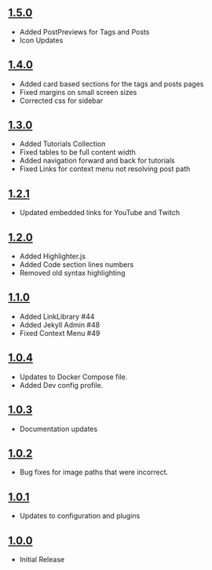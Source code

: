 ## [1.5.0](https://github.com/lumunix/domain/releases/tag/1.5.0)
- Added PostPreviews for Tags and Posts
- Icon Updates
## [1.4.0](https://github.com/lumunix/domain/releases/tag/1.4.0)
- Added card based sections for the tags and posts pages
- Fixed margins on small screen sizes
- Corrected css for sidebar
## [1.3.0](https://github.com/lumunix/domain/releases/tag/1.3.0)
- Added Tutorials Collection
- Fixed tables to be full content width
- Added navigation forward and back for tutorials
- Fixed Links for context menu not resolving post path
## [1.2.1](https://github.com/lumunix/domain/releases/tag/1.2.1)
- Updated embedded links for YouTube and Twitch
## [1.2.0](https://github.com/lumunix/domain/releases/tag/1.2.0)
- Added Highlighter.js
- Added Code section lines numbers
- Removed old syntax highlighting
## [1.1.0](https://github.com/lumunix/domain/releases/tag/1.1.0)
- Added LinkLibrary #44 
- Added Jekyll Admin #48 
- Fixed Context Menu #49 
## [1.0.4](https://github.com/lumunix/domain/releases/tag/1.0.4)
- Updates to Docker Compose file.
- Added Dev config profile.
## [1.0.3](https://github.com/lumunix/domain/releases/tag/1.0.3)
- Documentation updates
## [1.0.2](https://github.com/lumunix/domain/releases/tag/1.0.2)
- Bug fixes for image paths that were incorrect.
## [1.0.1](https://github.com/lumunix/domain/releases/tag/1.0.1)
- Updates to configuration and plugins
## [1.0.0](https://github.com/lumunix/domain/releases/tag/1.0.0)
- Initial Release
